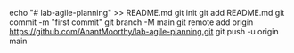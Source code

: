 echo "# lab-agile-planning" >> README.md
git init
git add README.md
git commit -m "first commit"
git branch -M main
git remote add origin https://github.com/AnantMoorthy/lab-agile-planning.git
git push -u origin main
